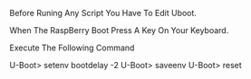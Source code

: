 Before Runing Any Script You Have To Edit Uboot.

When The RaspBerry Boot Press A Key On Your Keyboard.

Execute The Following Command

U-Boot> setenv bootdelay -2
U-Boot> saveenv
U-Boot> reset
